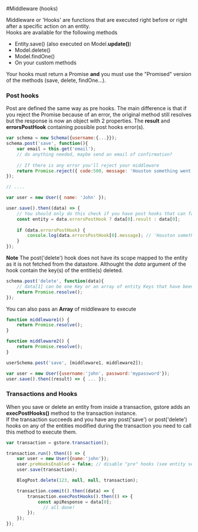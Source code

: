 #Middleware (hooks)

Middleware or 'Hooks' are functions that are executed right before or right after a specific action on an entity.  
Hooks are available for the following methods

- Entity.save() (also executed on Model.**update()**)
- Model.delete()
- Model.findOne()
- On your custom methods

Your hooks must return a Promise **and** you must use the "Promised" version of the methods (save, delete, findOne...). 



### Post hooks
Post are defined the same way as pre hooks. The main difference is that if you reject the Promise because of an error, the original method still resolves but the response is now an object with 2 properties. The **result** and **errorsPostHook** containing possible post hooks error(s).

```js
var schema = new Schema({username:{...}});
schema.post('save', function(){
    var email = this.get('email');
    // do anything needed, maybe send an email of confirmation?
    
    // If there is any error you'll reject your middleware
    return Promise.reject({ code:500, message: 'Houston something went really wrong.' });
});

// ....

var user = new User({ name: 'John' });

user.save().then((data) => {
	// You should only do this check if you have post hooks that can fail
	const entity = data.errorsPostHook ? data[0].result : data[0];
	
	if (data.errorsPostHook) {
		console.log(data.errorsPostHook[0].message); // 'Houston something went really wrong.'
	}
});

```

**Note**
The post('delete') hook does not have its scope mapped to the entity as it is not fetched from the datastore. Althought the *data* argument of the hook contain the key(s) of the entitie(s) deleted.

```js
schema.post('delete', function(data){
	// data[1] can be one Key or an array of entity Keys that have been deleted.
	return Promise.resolve();
});
```

You can also pass an **Array** of middleware to execute

```js
function middleware1() {
	return Promise.resolve();
}

function middleware2() {
	return Promise.resolve();
}

userSchema.post('save', [middleware1, middleware2]);

var user = new User({username:'john', password:'mypassword'});
user.save().then((result) => { ... });
```

### Transactions and Hooks

When you save or delete an entity from inside a transaction, gstore adds an **execPostHooks()** method to the transaction instance.  
If the transaction succeeds and you have any post('save') or post('delete') hooks on any of the entities modified during the transaction you need to call this method to execute them.

```js
var transaction = gstore.transaction();

transaction.run().then(() => {
    var user = new User({name:'john'});
    user.preHooksEnabled = false; // disable "pre" hooks (see entity section)
    user.save(transaction);

    BlogPost.delete(123, null, null, transaction);

    transaction.commit().then((data) => {
        transaction.execPostHooks().then(() => {
            const apiResponse = data[0];
        	  // all done!
        });
    });
});

```